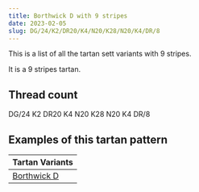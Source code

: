 ```yaml
---
title: Borthwick D with 9 stripes
date: 2023-02-05
slug: DG/24/K2/DR20/K4/N20/K28/N20/K4/DR/8
---
```

This is a list of all the tartan sett variants with 9 stripes.

It is a 9 stripes tartan.


## Thread count
DG/24 K2 DR20 K4 N20 K28 N20 K4 DR/8

## Examples of this tartan pattern

| Tartan Variants |
|---------------|
| [Borthwick D](/variants/dg/24/k2/dr20/k4/n20/k28/n20/k4/dr/8-dg11450d-dr59110d-k000000-n7e7e7e)||
